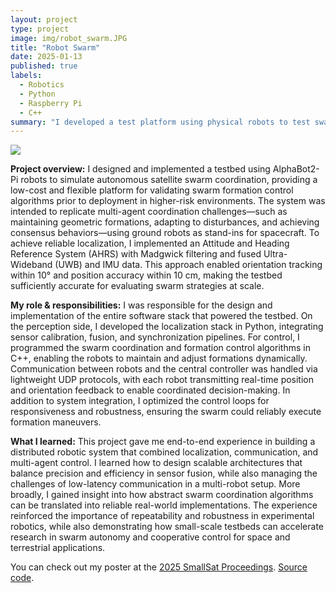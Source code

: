 ```yaml
---
layout: project
type: project
image: img/robot_swarm.JPG
title: "Robot Swarm"
date: 2025-01-13
published: true
labels:
  - Robotics
  - Python
  - Raspberry Pi
  - C++
summary: "I developed a test platform using physical robots to test swarm satellite formation control algorithms that was published at the 2025 Small Satellite Conference."
---
```


<div class="text-center p-4">
  <img width="=800px" src="../img/robot_swarm_poster.jpg" class="img-thumbnail" >
</div>

**Project overview:** I designed and implemented a testbed using AlphaBot2-Pi robots to simulate autonomous satellite swarm coordination, providing a low-cost and flexible platform for validating swarm formation control algorithms prior to deployment in higher-risk environments. The system was intended to replicate multi-agent coordination challenges—such as maintaining geometric formations, adapting to disturbances, and achieving consensus behaviors—using ground robots as stand-ins for spacecraft. To achieve reliable localization, I implemented an Attitude and Heading Reference System (AHRS) with Madgwick filtering and fused Ultra-Wideband (UWB) and IMU data. This approach enabled orientation tracking within 10° and position accuracy within 10 cm, making the testbed sufficiently accurate for evaluating swarm strategies at scale.

**My role & responsibilities:** I was responsible for the design and implementation of the entire software stack that powered the testbed. On the perception side, I developed the localization stack in Python, integrating sensor calibration, fusion, and synchronization pipelines. For control, I programmed the swarm coordination and formation control algorithms in C++, enabling the robots to maintain and adjust formations dynamically. Communication between robots and the central controller was handled via lightweight UDP protocols, with each robot transmitting real-time position and orientation feedback to enable coordinated decision-making. In addition to system integration, I optimized the control loops for responsiveness and robustness, ensuring the swarm could reliably execute formation maneuvers.

**What I learned:** This project gave me end-to-end experience in building a distributed robotic system that combined localization, communication, and multi-agent control. I learned how to design scalable architectures that balance precision and efficiency in sensor fusion, while also managing the challenges of low-latency communication in a multi-robot setup. More broadly, I gained insight into how abstract swarm coordination algorithms can be translated into reliable real-world implementations. The experience reinforced the importance of repeatability and robustness in experimental robotics, while also demonstrating how small-scale testbeds can accelerate research in swarm autonomy and cooperative control for space and terrestrial applications.

You can check out my poster at the [2025 SmallSat Proceedings](https://digitalcommons.usu.edu/smallsat/2025/all2025/73/).
[Source code](https://github.com/interstel-tech/alphabot_swarm).
